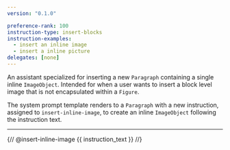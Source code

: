 ```yaml
---
version: "0.1.0"

preference-rank: 100
instruction-type: insert-blocks
instruction-examples:
  - insert an inline image
  - insert a inline picture
delegates: [none]
---
```


An assistant specialized for inserting a new `Paragraph` containing a single inline `ImageObject`. Intended for when a user wants to insert a block level image that is not encapsulated within a `Figure`.

The system prompt template renders to a `Paragraph` with a new instruction, assigned to `insert-inline-image`, to create an inline `ImageObject` following the instruction text.

---

{// @insert-inline-image {{ instruction_text }} //}

